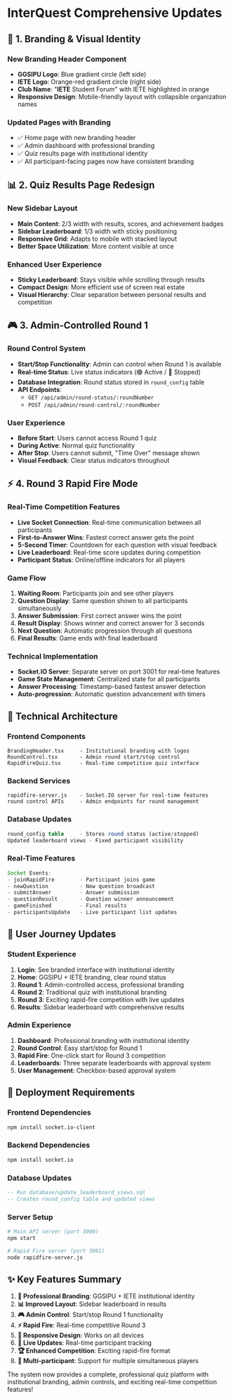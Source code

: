 # InterQuest Comprehensive Updates

## 🎨 **1. Branding & Visual Identity**

### **New Branding Header Component**
- **GGSIPU Logo**: Blue gradient circle (left side)
- **IETE Logo**: Orange-red gradient circle (right side)
- **Club Name**: "**IETE** Student Forum" with IETE highlighted in orange
- **Responsive Design**: Mobile-friendly layout with collapsible organization names

### **Updated Pages with Branding**
- ✅ Home page with new branding header
- ✅ Admin dashboard with professional branding
- ✅ Quiz results page with institutional identity
- ✅ All participant-facing pages now have consistent branding

## 📊 **2. Quiz Results Page Redesign**

### **New Sidebar Layout**
- **Main Content**: 2/3 width with results, scores, and achievement badges
- **Sidebar Leaderboard**: 1/3 width with sticky positioning
- **Responsive Grid**: Adapts to mobile with stacked layout
- **Better Space Utilization**: More content visible at once

### **Enhanced User Experience**
- **Sticky Leaderboard**: Stays visible while scrolling through results
- **Compact Design**: More efficient use of screen real estate
- **Visual Hierarchy**: Clear separation between personal results and competition

## 🎮 **3. Admin-Controlled Round 1**

### **Round Control System**
- **Start/Stop Functionality**: Admin can control when Round 1 is available
- **Real-time Status**: Live status indicators (🟢 Active / 🔴 Stopped)
- **Database Integration**: Round status stored in `round_config` table
- **API Endpoints**: 
  - `GET /api/admin/round-status/:roundNumber`
  - `POST /api/admin/round-control/:roundNumber`

### **User Experience**
- **Before Start**: Users cannot access Round 1 quiz
- **During Active**: Normal quiz functionality
- **After Stop**: Users cannot submit, "Time Over" message shown
- **Visual Feedback**: Clear status indicators throughout

## ⚡ **4. Round 3 Rapid Fire Mode**

### **Real-Time Competition Features**
- **Live Socket Connection**: Real-time communication between all participants
- **First-to-Answer Wins**: Fastest correct answer gets the point
- **5-Second Timer**: Countdown for each question with visual feedback
- **Live Leaderboard**: Real-time score updates during competition
- **Participant Status**: Online/offline indicators for all players

### **Game Flow**
1. **Waiting Room**: Participants join and see other players
2. **Question Display**: Same question shown to all participants simultaneously
3. **Answer Submission**: First correct answer wins the point
4. **Result Display**: Shows winner and correct answer for 3 seconds
5. **Next Question**: Automatic progression through all questions
6. **Final Results**: Game ends with final leaderboard

### **Technical Implementation**
- **Socket.IO Server**: Separate server on port 3001 for real-time features
- **Game State Management**: Centralized state for all participants
- **Answer Processing**: Timestamp-based fastest answer detection
- **Auto-progression**: Automatic question advancement with timers

## 🔧 **Technical Architecture**

### **Frontend Components**
```
BrandingHeader.tsx     - Institutional branding with logos
RoundControl.tsx       - Admin round start/stop control
RapidFireQuiz.tsx      - Real-time competitive quiz interface
```

### **Backend Services**
```
rapidfire-server.js    - Socket.IO server for real-time features
round control APIs     - Admin endpoints for round management
```

### **Database Updates**
```sql
round_config table     - Stores round status (active/stopped)
Updated leaderboard views - Fixed participant visibility
```

### **Real-Time Features**
```javascript
Socket Events:
- joinRapidFire        - Participant joins game
- newQuestion          - New question broadcast
- submitAnswer         - Answer submission
- questionResult       - Question winner announcement
- gameFinished         - Final results
- participantsUpdate   - Live participant list updates
```

## 🎯 **User Journey Updates**

### **Student Experience**
1. **Login**: See branded interface with institutional identity
2. **Home**: GGSIPU + IETE branding, clear round status
3. **Round 1**: Admin-controlled access, professional branding
4. **Round 2**: Traditional quiz with institutional branding
5. **Round 3**: Exciting rapid-fire competition with live updates
6. **Results**: Sidebar leaderboard with comprehensive results

### **Admin Experience**
1. **Dashboard**: Professional branding with institutional identity
2. **Round Control**: Easy start/stop for Round 1
3. **Rapid Fire**: One-click start for Round 3 competition
4. **Leaderboards**: Three separate leaderboards with approval system
5. **User Management**: Checkbox-based approval system

## 🚀 **Deployment Requirements**

### **Frontend Dependencies**
```bash
npm install socket.io-client
```

### **Backend Dependencies**
```bash
npm install socket.io
```

### **Database Updates**
```sql
-- Run database/update_leaderboard_views.sql
-- Creates round_config table and updated views
```

### **Server Setup**
```bash
# Main API server (port 3000)
npm start

# Rapid Fire server (port 3001)
node rapidfire-server.js
```

## ✨ **Key Features Summary**

1. **🎨 Professional Branding**: GGSIPU + IETE institutional identity
2. **📊 Improved Layout**: Sidebar leaderboard in results
3. **🎮 Admin Control**: Start/stop Round 1 functionality
4. **⚡ Rapid Fire**: Real-time competitive Round 3
5. **📱 Responsive Design**: Works on all devices
6. **🔄 Live Updates**: Real-time participant tracking
7. **🏆 Enhanced Competition**: Exciting rapid-fire format
8. **👥 Multi-participant**: Support for multiple simultaneous players

The system now provides a complete, professional quiz platform with institutional branding, admin controls, and exciting real-time competition features!